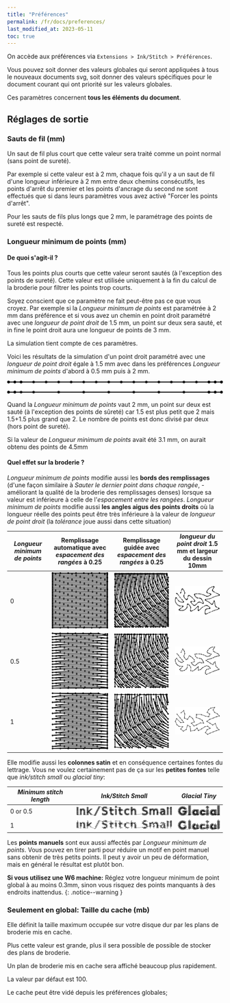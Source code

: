 ```yaml
---
title: "Préférences"
permalink: /fr/docs/preferences/
last_modified_at: 2023-05-11
toc: true
---
```

On accède aux préférences via `Extensions > Ink/Stitch > Préférences`.

Vous pouvez soit donner des valeurs globales qui seront appliquées à tous le nouveaux documents svg, soit donner des valeurs spécifiques pour le document courant qui ont priorité sur les valeurs globales.

Ces paramètres concernent **tous les éléments du document**.

## Réglages de sortie

### Sauts de fil (mm)
Un saut de fil plus court que cette valeur sera traité comme un point normal (sans point de sureté).

Par exemple si cette valeur est à 2 mm, chaque fois qu'il y a un saut de fil  d'une longueur inférieure à 2 mm entre  deux chemins consécutifs, les points d'arrêt  du premier et les points d'ancrage du second ne sont effectués que  si dans leurs paramètres vous avez activé  "Forcer les points d'arrêt". 

Pour les sauts de fils plus longs que 2 mm, le paramétrage des points de sureté est respecté.

### Longueur minimum de points (mm)
#### De quoi s'agit-il ?
Tous les points plus courts que cette valeur seront sautés (à l'exception des points de sureté). Cette valeur est utilisée uniquement à la fin du calcul de la broderie pour filtrer les points trop courts. 

Soyez conscient que ce paramètre ne fait peut-être pas ce que vous croyez. Par exemple si  la *Longueur minimum de points* est paramétrée à 2 mm dans préférence et si vous avez un chemin en point droit paramétré avec une *longueur de point droit* de 1.5 mm, un point sur deux sera sauté, et in fine le point droit aura une longueur de points de 3 mm.

La simulation tient compte de ces paramètres.

Voici les résultats de la simulation d'un point droit  paramétré avec une *longueur de point droit* égale à 1.5 mm avec dans les préférences *Longueur minimum de points* d'abord à 0.5 mm puis à 2 mm.


![simulation](/assets/images/docs/preference_msl_paths.png)

Quand la *Longueur minimum de points* vaut 2 mm, un point sur deux est sauté (à l'exception des points de sûreté) car 1.5 est plus petit que 2 mais 1.5+1.5 plus grand que 2. Le nombre de points est donc divisé par deux (hors point de sureté).

Si la valeur de  *Longueur minimum de points* avait été 3.1 mm, on aurait obtenu des points de 4.5mm



#### Quel effet sur la broderie ?
*Longueur minimum de points*  modifie aussi les **bords des remplissages** (d'une façon similaire à *Sauter le dernier point dans chaque rangée*, -améliorant la qualité de la broderie des remplissages denses)  lorsque sa valeur est 
inférieure à celle de l'*espacement entre les rangées*. *Longueur minimum de points* modifie aussi **les angles aigus des points droits** où la longueur réelle des points peut être très inférieure à la valeur de *longueur de point droit* (la *tolérance* joue aussi dans cette situation)

*Longueur minimum de points* |  Remplissage automatique avec *espacement des rangées* à 0.25 | Remplissage guidée avec *espacement des rangées* à 0.25 | *longueur du point droit* 1.5 mm et largeur du dessin 10mm
---|---|---|---
0|![square 0](/assets/images/docs/preference_fill_0.png)|![square 0](/assets/images/docs/preference_guided_0.png)|![running_0](/assets/images/docs/preference_running_stitch_0.png)
0.5|![square 0.5](/assets/images/docs/preference_fill_half.png)|![square 0.5](/assets/images/docs/preference_guided_half.png)|![running_0](/assets/images/docs/preference_running_stitch_half.png)
1|![square 1](/assets/images/docs/preference_fill_1.png)|![square 1](/assets/images/docs/preference_guided_1.png)|![running_0](/assets/images/docs/preference_running_stitch_1.png)

Elle modifie aussi les  **colonnes satin** et en conséquence certaines fontes du lettrage. Vous ne voulez certainement pas de ça sur les **petites fontes** telle que *ink/stitch small* ou *glacial tiny*:


*Minimum stitch length* |  *Ink/Stitch Small* | *Glacial Tiny*
---|---|---
0 or 0.5|![ink_stitch_O](/assets/images/docs/preference_ink_small_0.png)|![glacial_O](/assets/images/docs/preference_glacial_0.png)
1|![ink_stitch_1](/assets/images/docs/preference_ink_small_1.png)|![glacial_1](/assets/images/docs/preference_glacial_1.png)




Les  **points manuels** sont eux aussi affectés  par *Longueur minimum de points*. Vous pouvez en tirer parti pour réduire un motif en point manuel sans obtenir de très petits points. Il peut y avoir un peu de déformation, mais en général le résultat est plutôt bon.

 **Si vous utilisez une W6 machine:** Réglez votre longueur minimum de point global à au moins 0.3mm, sinon vous risquez des points manquants à des endroits inattendus.
{: .notice--warning }

### Seulement en global: Taille du cache (mb)
Elle définit la taille maximum occupée sur votre disque dur par les plans de broderie mis en cache. 

Plus cette valeur est grande, plus il sera possible de possible de stocker des plans de broderie. 

Un plan de broderie mis en cache sera affiché beaucoup plus rapidement. 

La valeur par défaut est 100. 

Le cache peut être vidé depuis les préférences globales;


